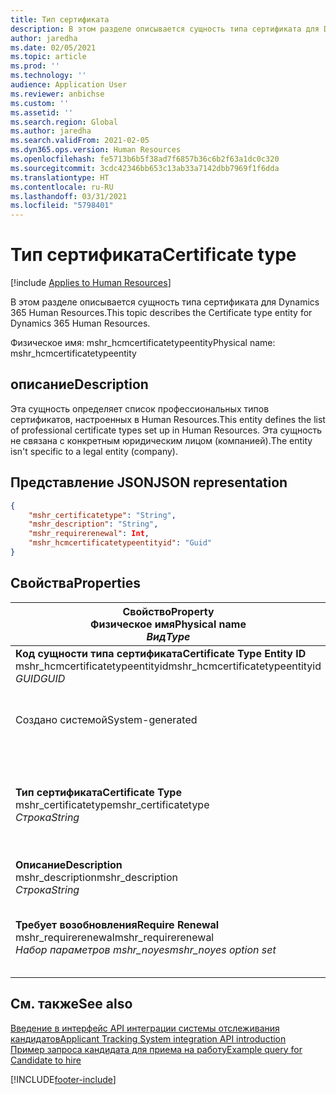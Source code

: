 ```yaml
---
title: Тип сертификата
description: В этом разделе описывается сущность типа сертификата для Dynamics 365 Human Resources.
author: jaredha
ms.date: 02/05/2021
ms.topic: article
ms.prod: ''
ms.technology: ''
audience: Application User
ms.reviewer: anbichse
ms.custom: ''
ms.assetid: ''
ms.search.region: Global
ms.author: jaredha
ms.search.validFrom: 2021-02-05
ms.dyn365.ops.version: Human Resources
ms.openlocfilehash: fe5713b6b5f38ad7f6857b36c6b2f63a1dc0c320
ms.sourcegitcommit: 3cdc42346bb653c13ab33a7142dbb7969f1f6dda
ms.translationtype: HT
ms.contentlocale: ru-RU
ms.lasthandoff: 03/31/2021
ms.locfileid: "5798401"
---
```

# <a name="certificate-type"></a><span data-ttu-id="fe3cf-103">Тип сертификата</span><span class="sxs-lookup"><span data-stu-id="fe3cf-103">Certificate type</span></span>

[!include [Applies to Human Resources](../includes/applies-to-hr.md)]

<span data-ttu-id="fe3cf-104">В этом разделе описывается сущность типа сертификата для Dynamics 365 Human Resources.</span><span class="sxs-lookup"><span data-stu-id="fe3cf-104">This topic describes the Certificate type entity for Dynamics 365 Human Resources.</span></span>

<span data-ttu-id="fe3cf-105">Физическое имя: mshr_hcmcertificatetypeentity</span><span class="sxs-lookup"><span data-stu-id="fe3cf-105">Physical name: mshr_hcmcertificatetypeentity</span></span>

## <a name="description"></a><span data-ttu-id="fe3cf-106">описание</span><span class="sxs-lookup"><span data-stu-id="fe3cf-106">Description</span></span>

<span data-ttu-id="fe3cf-107">Эта сущность определяет список профессиональных типов сертификатов, настроенных в Human Resources.</span><span class="sxs-lookup"><span data-stu-id="fe3cf-107">This entity defines the list of professional certificate types set up in Human Resources.</span></span> <span data-ttu-id="fe3cf-108">Эта сущность не связана с конкретным юридическим лицом (компанией).</span><span class="sxs-lookup"><span data-stu-id="fe3cf-108">The entity isn't specific to a legal entity (company).</span></span>

## <a name="json-representation"></a><span data-ttu-id="fe3cf-109">Представление JSON</span><span class="sxs-lookup"><span data-stu-id="fe3cf-109">JSON representation</span></span>

```json
{
    "mshr_certificatetype": "String",
    "mshr_description": "String",
    "mshr_requirerenewal": Int,
    "mshr_hcmcertificatetypeentityid": "Guid"
}
```

## <a name="properties"></a><span data-ttu-id="fe3cf-110">Свойства</span><span class="sxs-lookup"><span data-stu-id="fe3cf-110">Properties</span></span>

| <span data-ttu-id="fe3cf-111">Свойство</span><span class="sxs-lookup"><span data-stu-id="fe3cf-111">Property</span></span><br><span data-ttu-id="fe3cf-112">**Физическое имя**</span><span class="sxs-lookup"><span data-stu-id="fe3cf-112">**Physical name**</span></span><br><span data-ttu-id="fe3cf-113">**_Вид_**</span><span class="sxs-lookup"><span data-stu-id="fe3cf-113">**_Type_**</span></span> | <span data-ttu-id="fe3cf-114">Использование</span><span class="sxs-lookup"><span data-stu-id="fe3cf-114">Use</span></span> | <span data-ttu-id="fe3cf-115">описание</span><span class="sxs-lookup"><span data-stu-id="fe3cf-115">Description</span></span> |
| --- | --- | --- |
| <span data-ttu-id="fe3cf-116">**Код сущности типа сертификата**</span><span class="sxs-lookup"><span data-stu-id="fe3cf-116">**Certificate Type Entity ID**</span></span><br><span data-ttu-id="fe3cf-117">mshr_hcmcertificatetypeentityid</span><span class="sxs-lookup"><span data-stu-id="fe3cf-117">mshr_hcmcertificatetypeentityid</span></span><br><span data-ttu-id="fe3cf-118">*GUID*</span><span class="sxs-lookup"><span data-stu-id="fe3cf-118">*GUID*</span></span> | <span data-ttu-id="fe3cf-119">Только для чтения</span><span class="sxs-lookup"><span data-stu-id="fe3cf-119">Read-only</span></span><br><span data-ttu-id="fe3cf-120">Требуется</span><span class="sxs-lookup"><span data-stu-id="fe3cf-120">Required</span></span> 
<span data-ttu-id="fe3cf-121">Создано системой</span><span class="sxs-lookup"><span data-stu-id="fe3cf-121">System-generated</span></span> | <span data-ttu-id="fe3cf-122">Уникальный первичный идентификатор для типа сертификата.</span><span class="sxs-lookup"><span data-stu-id="fe3cf-122">Unique primary identifier for the certificate type.</span></span> |
| <span data-ttu-id="fe3cf-123">**Тип сертификата**</span><span class="sxs-lookup"><span data-stu-id="fe3cf-123">**Certificate Type**</span></span><br><span data-ttu-id="fe3cf-124">mshr_certificatetype</span><span class="sxs-lookup"><span data-stu-id="fe3cf-124">mshr_certificatetype</span></span><br><span data-ttu-id="fe3cf-125">*Строка*</span><span class="sxs-lookup"><span data-stu-id="fe3cf-125">*String*</span></span> | <span data-ttu-id="fe3cf-126">Чтение/запись</span><span class="sxs-lookup"><span data-stu-id="fe3cf-126">Read/write</span></span><br><span data-ttu-id="fe3cf-127">Требуется</span><span class="sxs-lookup"><span data-stu-id="fe3cf-127">Required</span></span> | <span data-ttu-id="fe3cf-128">Уникальный определенный пользователем идентификатор для типа сертификата.</span><span class="sxs-lookup"><span data-stu-id="fe3cf-128">Unique user-readable identifier for the certificate type.</span></span> |
| <span data-ttu-id="fe3cf-129">**Описание**</span><span class="sxs-lookup"><span data-stu-id="fe3cf-129">**Description**</span></span><br><span data-ttu-id="fe3cf-130">mshr_description</span><span class="sxs-lookup"><span data-stu-id="fe3cf-130">mshr_description</span></span><br><span data-ttu-id="fe3cf-131">*Строка*</span><span class="sxs-lookup"><span data-stu-id="fe3cf-131">*String*</span></span> | <span data-ttu-id="fe3cf-132">Чтение/запись</span><span class="sxs-lookup"><span data-stu-id="fe3cf-132">Read/write</span></span><br><span data-ttu-id="fe3cf-133">Требуется</span><span class="sxs-lookup"><span data-stu-id="fe3cf-133">Required</span></span> | <span data-ttu-id="fe3cf-134">Описание типа сертификата.</span><span class="sxs-lookup"><span data-stu-id="fe3cf-134">Description of the certificate type.</span></span> |
| <span data-ttu-id="fe3cf-135">**Требует возобновления**</span><span class="sxs-lookup"><span data-stu-id="fe3cf-135">**Require Renewal**</span></span><br><span data-ttu-id="fe3cf-136">mshr_requirerenewal</span><span class="sxs-lookup"><span data-stu-id="fe3cf-136">mshr_requirerenewal</span></span><br><span data-ttu-id="fe3cf-137">*Набор параметров mshr_noyes*</span><span class="sxs-lookup"><span data-stu-id="fe3cf-137">*mshr_noyes option set*</span></span> | <span data-ttu-id="fe3cf-138">Чтение/запись</span><span class="sxs-lookup"><span data-stu-id="fe3cf-138">Read/write</span></span><br><span data-ttu-id="fe3cf-139">Необязательный</span><span class="sxs-lookup"><span data-stu-id="fe3cf-139">Optional</span></span> | <span data-ttu-id="fe3cf-140">Указывает, требуется ли обновление для сертификата.</span><span class="sxs-lookup"><span data-stu-id="fe3cf-140">Indicates whether renewal is required for the certificate.</span></span> |

## <a name="see-also"></a><span data-ttu-id="fe3cf-141">См. также</span><span class="sxs-lookup"><span data-stu-id="fe3cf-141">See also</span></span>

[<span data-ttu-id="fe3cf-142">Введение в интерфейс API интеграции системы отслеживания кандидатов</span><span class="sxs-lookup"><span data-stu-id="fe3cf-142">Applicant Tracking System integration API introduction</span></span>](hr-admin-integration-ats-api-introduction.md)<br>
[<span data-ttu-id="fe3cf-143">Пример запроса кандидата для приема на работу</span><span class="sxs-lookup"><span data-stu-id="fe3cf-143">Example query for Candidate to hire</span></span>](hr-admin-integration-ats-api-candidate-to-hire-example-query.md)



[!INCLUDE[footer-include](../includes/footer-banner.md)]